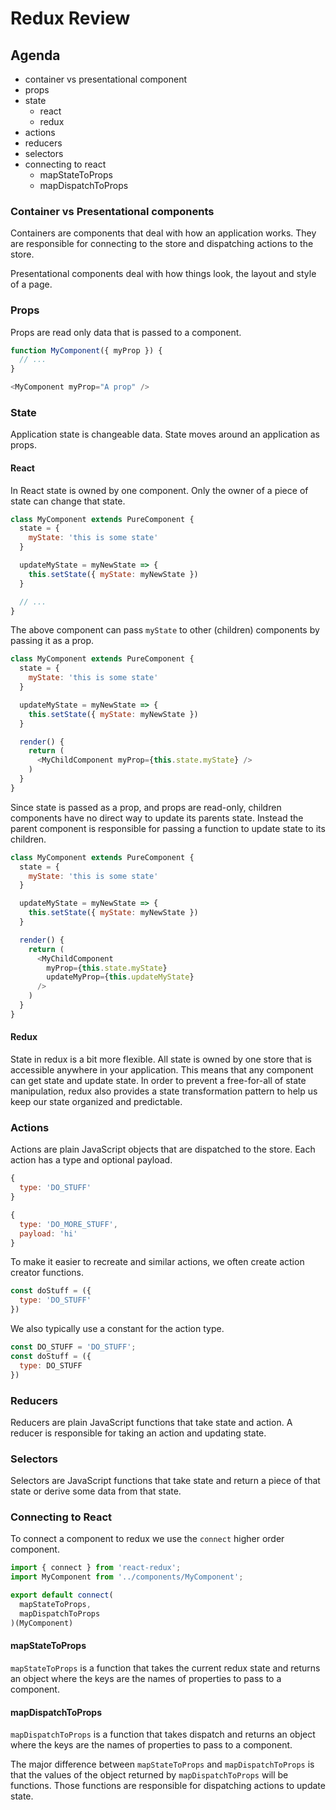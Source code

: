 # Redux Review

## Agenda

* container vs presentational component
* props
* state
  * react
  * redux
* actions
* reducers
* selectors
* connecting to react
  * mapStateToProps
  * mapDispatchToProps

### Container vs Presentational components

Containers are components that deal with how an application works.
They are responsible for connecting to the store and dispatching
actions to the store.

Presentational components deal with how things look, the layout and
style of a page.

### Props

Props are read only data that is passed to a component.

```js
function MyComponent({ myProp }) {
  // ...
}
```

```js
<MyComponent myProp="A prop" />
```

### State

Application state is changeable data. State moves around an application
as props.

#### React

In React state is owned by one component. Only the owner of a piece of
state can change that state.

```js
class MyComponent extends PureComponent {
  state = {
    myState: 'this is some state'
  }

  updateMyState = myNewState => {
    this.setState({ myState: myNewState })
  }

  // ...
}
```

The above component can pass `myState` to other (children) components by
passing it as a prop.

```js
class MyComponent extends PureComponent {
  state = {
    myState: 'this is some state'
  }

  updateMyState = myNewState => {
    this.setState({ myState: myNewState })
  }

  render() {
    return (
      <MyChildComponent myProp={this.state.myState} />
    )
  }
}
```

Since state is passed as a prop, and props are read-only, children
components have no direct way to update its parents state. Instead
the parent component is responsible for passing a function to update
state to its children.

```js
class MyComponent extends PureComponent {
  state = {
    myState: 'this is some state'
  }

  updateMyState = myNewState => {
    this.setState({ myState: myNewState })
  }

  render() {
    return (
      <MyChildComponent
        myProp={this.state.myState}
        updateMyProp={this.updateMyState}
      />
    )
  }
}
```

#### Redux

State in redux is a bit more flexible. All state is owned by
one store that is accessible anywhere in your application.
This means that any component can get state and update state.
In order to prevent a free-for-all of state manipulation, redux
also provides a state transformation pattern to help us keep our
state organized and predictable.

### Actions

Actions are plain JavaScript objects that are dispatched to the store.
Each action has a type and optional payload.

```js
{
  type: 'DO_STUFF'
}
```

```js
{
  type: 'DO_MORE_STUFF',
  payload: 'hi'
}
```

To make it easier to recreate and similar actions, we often create
action creator functions.

```js
const doStuff = ({
  type: 'DO_STUFF'
})
```

We also typically use a constant for the action type.

```js
const DO_STUFF = 'DO_STUFF';
const doStuff = ({
  type: DO_STUFF
})
```

### Reducers

Reducers are plain JavaScript functions that take state and action.
A reducer is responsible for taking an action and updating state.

### Selectors

Selectors are JavaScript functions that take state and return a
piece of that state or derive some data from that state.

### Connecting to React

To connect a component to redux we use the `connect` higher order
component.

```js
import { connect } from 'react-redux';
import MyComponent from '../components/MyComponent';

export default connect(
  mapStateToProps,
  mapDispatchToProps
)(MyComponent)
```

#### mapStateToProps

`mapStateToProps` is a function that takes the current redux state
and returns an object where the keys are the names of properties
to pass to a component.

#### mapDispatchToProps

`mapDispatchToProps` is a function that takes dispatch and returns
an object where the keys are the names of properties to pass to a
component.

The major difference between `mapStateToProps` and `mapDispatchToProps`
is that the values of the object returned by `mapDispatchToProps` will
be functions. Those functions are responsible for dispatching actions
to update state.
